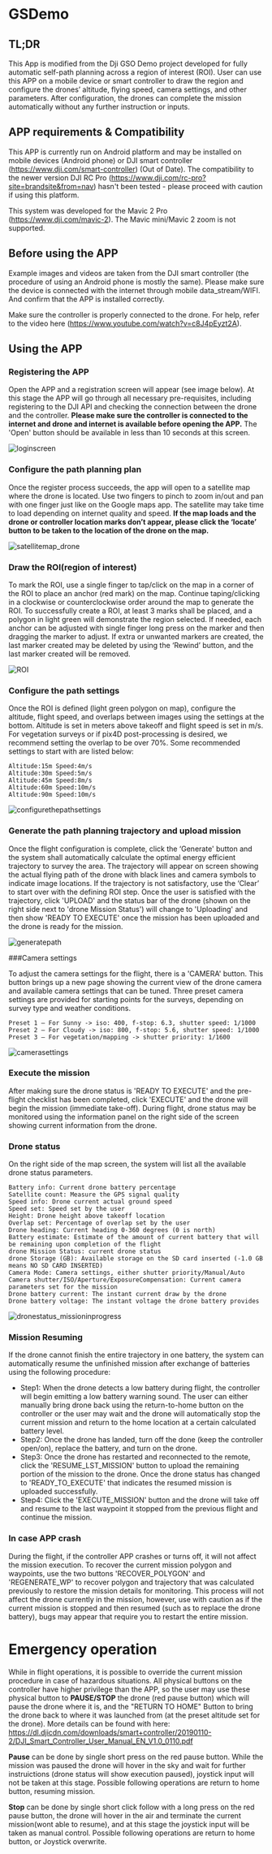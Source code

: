 # GSDemo
## TL;DR
This App is modified from the Dji GSO Demo project developed for fully automatic self-path planning across a region of interest (ROI). User can use this APP on a mobile device or smart controller to draw the region and configure the drones’ altitude, flying speed, camera settings, and other parameters. After configuration, the drones can complete the mission automatically without any further instruction or inputs.
## APP requirements & Compatibility  
This APP is currently run on Android platform and may be installed on mobile devices (Android phone) or DJI smart controller (https://www.dji.com/smart-controller) (Out of Date). The compatibility to the newer version DJI RC Pro (https://www.dji.com/rc-pro?site=brandsite&from=nav) hasn't been tested - please proceed with caution if using this platform.

This system was developed for the  Mavic 2 Pro (https://www.dji.com/mavic-2). The Mavic mini/Mavic 2 zoom is not supported.


## Before using the APP
Example images and videos are taken from the DJI smart controller (the procedure of using an Android phone is mostly the same). Please make sure the device is connected with the internet through mobile data_stream/WIFI. And confirm that the APP is installed correctly.

Make sure the controller is properly connected to the drone. For help, refer to the video here (https://www.youtube.com/watch?v=c8J4pEyzt2A).


## Using the APP 
### Registering the APP

Open the APP and a  registration screen will appear (see  image below). At this stage the APP will go through all necessary pre-requisites, including registering to the DJI API and checking the connection between the drone and the controller. **Please make sure the controller is connected to the internet and drone and internet is available before opening the APP.** The 'Open' button should be available in less than 10 seconds at this screen.

![loginscreen](https://user-images.githubusercontent.com/71574752/205713830-cd0797b6-00a3-4c30-816b-82aeeb3bfa41.JPG)

### Configure the path planning plan

Once the register process succeeds, the app will open to a satellite map where the drone is located. Use two fingers to pinch to zoom in/out and pan with one finger just like on the Google maps app. The satellite may take time to load depending on internet quality and speed. **If the map loads and the  drone or controller location marks don’t appear,  please click the ‘locate’ button to be taken to the location of the drone on the map.**


![satellitemap_drone](https://user-images.githubusercontent.com/71574752/205713919-668d273b-0056-4922-ac26-04f741937396.JPG)

### Draw the ROI(region of interest)

To mark the ROI, use a single finger to tap/click on the map in a corner of the ROI to place an anchor (red mark) on the map. Continue taping/clicking in a clockwise or counterclockwise order around the map to generate the ROI.  To successfully create a ROI, at least 3 marks shall be placed, and a polygon in light green will demonstrate the region selected. If needed, each anchor can be adjusted with single finger long press on the marker and then dragging the marker to adjust. If extra or unwanted markers are created, the last marker created may be deleted  by using the ‘Rewind’ button, and the last marker created will be removed.

![ROI](https://user-images.githubusercontent.com/71574752/205713955-487b552e-c1c0-40c1-9998-ceeaa7d947c5.JPG)


### Configure the path settings

Once the ROI is defined (light green polygon on map), configure the altitude, flight speed, and overlaps between images using the settings at the bottom. Altitude is set in meters above takeoff and flight speed is set in m/s. For vegetation surveys or if pix4D post-processing is desired, we recommend setting the overlap to be over 70%. Some recommended settings to start with are listed below:
```
Altitude:15m Speed:4m/s
Altitude:30m Speed:5m/s
Altitude:45m Speed:8m/s
Altitude:60m Speed:10m/s
Altitude:90m Speed:10m/s
```

![configurethepathsettings](https://user-images.githubusercontent.com/71574752/205713989-0a5d251f-4ab1-4410-8e52-7c95eaf461cb.JPG)


### Generate the path planning trajectory and upload mission

Once the flight configuration is complete, click the ‘Generate' button and the system shall automatically calculate the optimal energy efficient trajectory to survey the area. The trajectory will appear on screen showing the actual flying path of the drone with black lines and camera symbols to indicate image locations. If the trajectory is not satisfactory, use the ‘Clear’ to start over with the defining ROI step. Once the user is satisfied with the trajectory, click 'UPLOAD' and the status bar of the drone (shown on the right side  next to 'drone Mission Status') will change to 'Uploading' and then show 'READY TO EXECUTE' once the mission has been uploaded and the drone is ready for the mission.

![generatepath](https://user-images.githubusercontent.com/71574752/205714035-cd340b5e-1314-4b50-ae8c-249c8a6b1614.JPG)


###Camera settings

To adjust the camera settings for the flight, there is a 'CAMERA' button. This button brings up a new page showing the current view of the drone camera and available camera settings that can be tuned. Three preset camera settings are provided for starting points for the surveys, depending on survey type and weather conditions.
```
Preset 1 – For Sunny -> iso: 400, f-stop: 6.3, shutter speed: 1/1000
Preset 2 – For Cloudy -> iso: 800, f-stop: 5.6, shutter speed: 1/1000
Preset 3 – For vegetation/mapping -> shutter priority: 1/1600
```

![camerasettings](https://user-images.githubusercontent.com/71574752/205714055-be575c7f-fe46-4035-9e09-5b759ba13a1c.JPG)


### Execute the mission

After making sure the drone status is 'READY TO EXECUTE' and the pre-flight checklist has been completed, click 'EXECUTE' and the drone will begin the mission (immediate take-off). During flight, drone status may be monitored using the information panel on the right side of the screen showing current information from the drone.

### Drone status
On the right side of the map screen, the system will list all the available drone status parameters.
```
Battery info: Current drone battery percentage
Satellite count: Measure the GPS signal quality
Speed info: Drone current actual ground speed
Speed set: Speed set by the user
Height: Drone height above takeoff location 
Overlap set: Percentage of overlap set by the user
Drone heading: Current heading 0-360 degrees (0 is north)
Battery estimate: Estimate of the amount of current battery that will be remaining upon completion of the flight
drone Mission Status: current drone status
drone Storage (GB): Available storage on the SD card inserted (-1.0 GB means NO SD CARD INSERTED)
Camera Mode: Camera settings, either shutter priority/Manual/Auto
Camera shutter/ISO/Aperture/ExposureCompensation: Current camera parameters set for the mission
Drone battery current: The instant current draw by the drone
Drone battery voltage: The instant voltage the drone battery provides
```

![dronestatus_missioninprogress](https://user-images.githubusercontent.com/71574752/205714108-9a0d55c3-d4ba-4f1d-97a6-830e68a8da3b.JPG)


### Mission Resuming

If the drone cannot finish the entire trajectory in one battery, the system can automatically resume the unfinished mission after exchange of batteries using  the following procedure:
- Step1: When the drone detects a low battery during flight, the controller will begin emitting a low battery warning sound. The user can either manually bring drone back using the return-to-home button on the controller or the user may wait and the drone will automatically stop the current mission and return to the home location at a certain calculated battery level.
- Step2: Once the drone has landed, turn off the done (keep the controller open/on), replace the battery, and turn on the drone.
- Step3: Once the drone has restarted and reconnected to the remote, click the 'RESUME_LST_MISSION' button to upload the remaining portion of the mission to the drone. Once the drone status has changed to 'READY_TO_EXECUTE' that indicates the resumed mission is uploaded successfully.
- Step4: Click the 'EXECUTE_MISSION' button and the drone will take off and resume to the last waypoint it stopped from the previous flight and continue the mission.

### In case APP crash

During the flight, if the controller APP crashes or turns off, it will not affect the mission execution. To recover the current mission polygon and waypoints, use the two buttons 'RECOVER_POLYGON' and 'REGENERATE_WP' to recover polygon and trajectory that was calculated previously to restore the mission details for monitoring. This process will not affect the drone currently in the mission, however, use with caution as if the current mission is stopped and then resumed (such as to replace the drone battery), bugs may appear that require you to restart the entire mission.

# Emergency operation

While in flight operations, it is possible to override the current mission procedure in case of hazardous situations. All physical buttons on the controller have higher privilege than the APP, so the user may  use these physical button to **PAUSE/STOP** the drone (red pause button) which will pause the drone where it is, and the "RETURN TO HOME" Button to bring the drone back to where it was launched from (at the preset altitude set for the drone). More details can be found with here:  https://dl.djicdn.com/downloads/smart+controller/20190110-2/DJI_Smart_Controller_User_Manual_EN_V1.0_0110.pdf


**Pause** can be done by single short press on the red pause button. While the mission was paused the drone will hover in the sky and wait for further instruictions (drone status will show execution paused), joystick input will not be taken at this stage. Possible following operations are return to home button, resuming mission.

**Stop** can be done by single short click follow with a long press on the red pause button, the drone will hover in the air and terminate the current mission(wont able to resume), and at this stage the joystick input will be taken as manual control. Possible following operations are return to home button, or Joystick overwrite.

<!-- 
the details of the button are listed below:
```
locate: locate the current drone location and home position of the drone. It will be show on the mark with blue drone icon and black house icon.
generate: Generate automatic path planning trajectory after the ROI(region of interest) is drawed and drone configuration is complete.
```





(Given a specific area generate a round trip path to cover the areas'
For testment, generate your own Dji API key and Google map API keys and paste them into the manifest.xml file
Work to do:
   Bugs to be fixed: cannot locate the drone before apply the path planning algorithm
   
#Usage(Updated on Sep 4th 2022): 
#Normal flight plan generation:
   Phase1:
      Click corners on the map and circle out the ROI for the current flight plan
      Each mark is clickable and the polygon shall be generated in counter clock wise based on the order of click
      Polygon area will auto generate based on marker
   Phase2:
      Input key parameters, such as height/altitude/overlaps
      Click generate, this shall generate the calculated path, at this stage the polygon will be stored as tmp file
      Click upload, this will upload the flight plans to the drone also create a local tmp file stores the flight plan in case lost data
   Phase3:
      Click execute_mission this will allow the drone to automatic finish the job
#In case the battery cannot complete the flight plan.
   Phase1: 
      Either manulally bring back the drone or let the low battery procedure take control to land the drone
      Dont close app,you can turn off the drone and replace battery
      Once drone is back online, click resume_lst_mission, this will upload unfinished part of the mission into the drone
   Phase2:
      Once the drone is in read to execute mode, Click Execute_mission and the program should take care of it.
#In case the APP crush:
   Phase 1:
      Click recover polygon will retrieve the last polygon you drawed
   Phase 2.1:
      Click the regenerate WP will retrieve the last wp you generated, plz be noticed if the polygon and wp doesnt match, please clear the map and redo phase 1, and then skip to phase 2.2
    Phase 2.2:
      If the wp doenst match with polygon in phase2.1, after redo phase1, click generate, this will regenerate a WP based on new calculation
    Phase 3:
      Click upload/resume_lst_mission(current version is not yet support resume unfinished flight after app crash)

ChangeLog:
This APP is developed for University of Missouri Computer Science Lab under Dr Shang, it solo purpose is to collect aerial image data with DJI Mavic 2.
Change Log
2022 Sep_01 Update:
    Added map polygon dynamic generation, replace the current check box options
    Added rewind button, user can use that easily to withdraw the last point that they don't want
    Changed the speed and height settings, these settings will be taken only when the flight plan is executed.
2022 Sep_03-Sep_04 Update:
    Fixed current BUGS of recording flight plans on external storage and add an tmp file stores last flight plan for resuming
    Added the resume button for last flight polygon resuming, wp can be recalculated when the polygon is resumed
    Added monitor on wp status, drones can continue last wp mission once the battery is changed(if the APP is terminated this func will not work)
    Added 15 exceptional handle func for stable purposes
TODO:
    Need a field test, currently pass all simulator test
    Add exceptional handle func for APP crush to restore all necessary data -->
